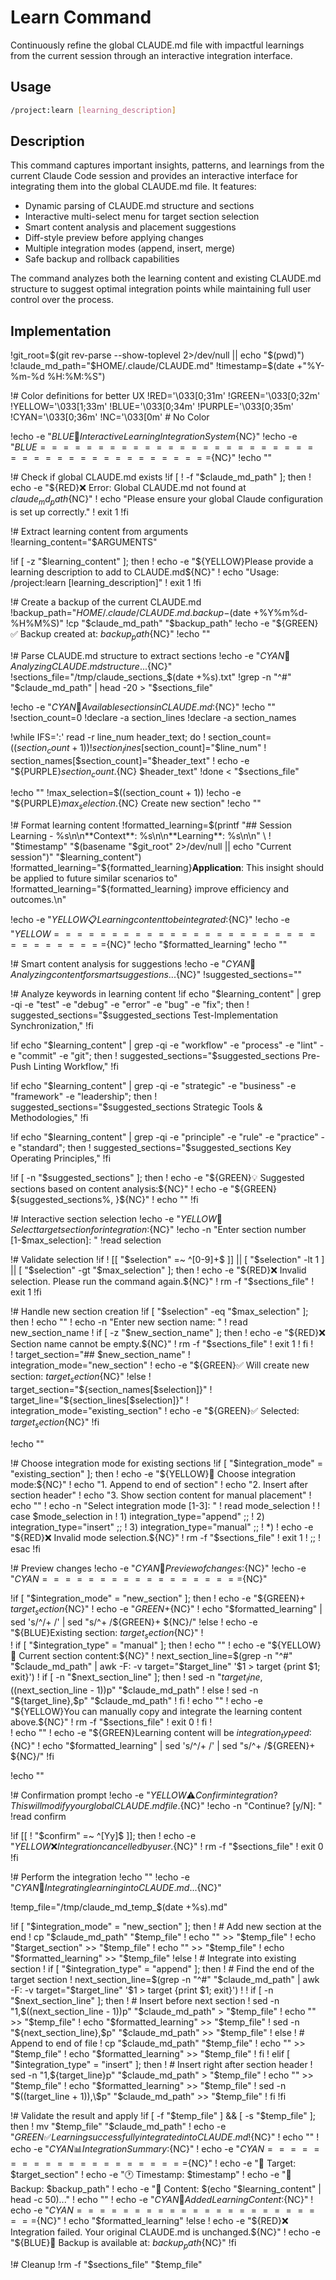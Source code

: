 # Learn Command

Continuously refine the global CLAUDE.md file with impactful learnings from the current session through an
interactive integration interface.

## Usage

```bash
/project:learn [learning_description]
```

## Description

This command captures important insights, patterns, and learnings from the current Claude Code session and
provides an interactive interface for integrating them into the global CLAUDE.md file. It features:

- Dynamic parsing of CLAUDE.md structure and sections
- Interactive multi-select menu for target section selection
- Smart content analysis and placement suggestions
- Diff-style preview before applying changes
- Multiple integration modes (append, insert, merge)
- Safe backup and rollback capabilities

The command analyzes both the learning content and existing CLAUDE.md structure to suggest optimal
integration points while maintaining full user control over the process.

## Implementation

!git_root=$(git rev-parse --show-toplevel 2>/dev/null || echo "$(pwd)")
!claude_md_path="$HOME/.claude/CLAUDE.md"
!timestamp=$(date +"%Y-%m-%d %H:%M:%S")

!# Color definitions for better UX
!RED='\033[0;31m'
!GREEN='\033[0;32m'
!YELLOW='\033[1;33m'
!BLUE='\033[0;34m'
!PURPLE='\033[0;35m'
!CYAN='\033[0;36m'
!NC='\033[0m' # No Color

!echo -e "${BLUE}🧠 Interactive Learning Integration System${NC}"
!echo -e "${BLUE}==========================================${NC}"
!echo ""

!# Check if global CLAUDE.md exists
!if [ ! -f "$claude_md_path" ]; then
!  echo -e "${RED}❌ Error: Global CLAUDE.md not found at $claude_md_path${NC}"
!  echo "Please ensure your global Claude configuration is set up correctly."
!  exit 1
!fi

!# Extract learning content from arguments
!learning_content="$ARGUMENTS"

!if [ -z "$learning_content" ]; then
!  echo -e "${YELLOW}Please provide a learning description to add to CLAUDE.md${NC}"
!  echo "Usage: /project:learn [learning_description]"
!  exit 1
!fi

!# Create a backup of the current CLAUDE.md
!backup_path="$HOME/.claude/CLAUDE.md.backup-$(date +%Y%m%d-%H%M%S)"
!cp "$claude_md_path" "$backup_path"
!echo -e "${GREEN}✅ Backup created at: $backup_path${NC}"
!echo ""

!# Parse CLAUDE.md structure to extract sections
!echo -e "${CYAN}📖 Analyzing CLAUDE.md structure...${NC}"
!sections_file="/tmp/claude_sections_$(date +%s).txt"
!grep -n "^#" "$claude_md_path" | head -20 > "$sections_file"

!echo -e "${CYAN}📝 Available sections in CLAUDE.md:${NC}"
!echo ""
!section_count=0
!declare -a section_lines
!declare -a section_names

!while IFS=':' read -r line_num header_text; do
!  section_count=$((section_count + 1))
!  section_lines[$section_count]="$line_num"
!  section_names[$section_count]="$header_text"
!  echo -e "${PURPLE}$section_count.${NC} $header_text"
!done < "$sections_file"

!echo ""
!max_selection=$((section_count + 1))
!echo -e "${PURPLE}$max_selection.${NC} Create new section"
!echo ""

!# Format learning content
!formatted_learning=$(printf "## Session Learning - %s\n\n**Context**: %s\n\n**Learning**: %s\n\n" \
!  "$timestamp" "$(basename "$git_root" 2>/dev/null || echo "Current session")" "$learning_content")
!formatted_learning="${formatted_learning}**Application**: This insight should be applied to future similar scenarios to"
!formatted_learning="${formatted_learning} improve efficiency and outcomes.\n"

!echo -e "${YELLOW}📋 Learning content to be integrated:${NC}"
!echo -e "${YELLOW}================================${NC}"
!echo "$formatted_learning"
!echo ""

!# Smart content analysis for suggestions
!echo -e "${CYAN}🤖 Analyzing content for smart suggestions...${NC}"
!suggested_sections=""

!# Analyze keywords in learning content
!if echo "$learning_content" | grep -qi -e "test" -e "debug" -e "error" -e "bug" -e "fix"; then
!  suggested_sections="$suggested_sections Test-Implementation Synchronization,"
!fi

!if echo "$learning_content" | grep -qi -e "workflow" -e "process" -e "lint" -e "commit" -e "git"; then
!  suggested_sections="$suggested_sections Pre-Push Linting Workflow,"
!fi

!if echo "$learning_content" | grep -qi -e "strategic" -e "business" -e "framework" -e "leadership"; then
!  suggested_sections="$suggested_sections Strategic Tools & Methodologies,"
!fi

!if echo "$learning_content" | grep -qi -e "principle" -e "rule" -e "practice" -e "standard"; then
!  suggested_sections="$suggested_sections Key Operating Principles,"
!fi

!if [ -n "$suggested_sections" ]; then
!  echo -e "${GREEN}💡 Suggested sections based on content analysis:${NC}"
!  echo -e "${GREEN}   ${suggested_sections%, }${NC}"
!  echo ""
!fi

!# Interactive section selection
!echo -e "${YELLOW}🎯 Select target section for integration:${NC}"
!echo -n "Enter section number [1-$max_selection]: "
!read selection

!# Validate selection
!if ! [[ "$selection" =~ ^[0-9]+$ ]] || [ "$selection" -lt 1 ] || [ "$selection" -gt "$max_selection" ]; then
!  echo -e "${RED}❌ Invalid selection. Please run the command again.${NC}"
!  rm -f "$sections_file"
!  exit 1
!fi

!# Handle new section creation
!if [ "$selection" -eq "$max_selection" ]; then
!  echo ""
!  echo -n "Enter new section name: "
!  read new_section_name
!  if [ -z "$new_section_name" ]; then
!    echo -e "${RED}❌ Section name cannot be empty.${NC}"
!    rm -f "$sections_file"
!    exit 1
!  fi
!  
!  target_section="## $new_section_name"
!  integration_mode="new_section"
!  echo -e "${GREEN}✅ Will create new section: $target_section${NC}"
!else
!  target_section="${section_names[$selection]}"
!  target_line="${section_lines[$selection]}"
!  integration_mode="existing_section"
!  echo -e "${GREEN}✅ Selected: $target_section${NC}"
!fi

!echo ""

!# Choose integration mode for existing sections
!if [ "$integration_mode" = "existing_section" ]; then
!  echo -e "${YELLOW}🔧 Choose integration mode:${NC}"
!  echo "1. Append to end of section"
!  echo "2. Insert after section header"
!  echo "3. Show section content for manual placement"
!  echo ""
!  echo -n "Select integration mode [1-3]: "
!  read mode_selection
!
!  case $mode_selection in
!    1) integration_type="append" ;;
!    2) integration_type="insert" ;;
!    3) integration_type="manual" ;;
!    *)
!      echo -e "${RED}❌ Invalid mode selection.${NC}"
!      rm -f "$sections_file"
!      exit 1
!      ;;
!  esac
!fi

!# Preview changes
!echo -e "${CYAN}👀 Preview of changes:${NC}"
!echo -e "${CYAN}==================${NC}"

!if [ "$integration_mode" = "new_section" ]; then
!  echo -e "${GREEN}+ $target_section${NC}"
!  echo -e "${GREEN}+${NC}"
!  echo "$formatted_learning" | sed 's/^/+ /' | sed "s/^+ /${GREEN}+ ${NC}/"
!else
!  echo -e "${BLUE}Existing section: $target_section${NC}"
!  
!  if [ "$integration_type" = "manual" ]; then
!    echo ""
!    echo -e "${YELLOW}📖 Current section content:${NC}"
!    next_section_line=$(grep -n "^#" "$claude_md_path" | awk -F: -v target="$target_line" '$1 > target {print $1; exit}')
!    if [ -n "$next_section_line" ]; then
!      sed -n "${target_line},$((next_section_line - 1))p" "$claude_md_path"
!    else
!      sed -n "${target_line},\$p" "$claude_md_path"
!    fi
!    echo ""
!    echo -e "${YELLOW}You can manually copy and integrate the learning content above.${NC}"
!    rm -f "$sections_file"
!    exit 0
!  fi
!  
!  echo ""
!  echo -e "${GREEN}Learning content will be ${integration_type}ed:${NC}"
!  echo "$formatted_learning" | sed 's/^/+ /' | sed "s/^+ /${GREEN}+ ${NC}/"
!fi

!echo ""

!# Confirmation prompt
!echo -e "${YELLOW}⚠️  Confirm integration? This will modify your global CLAUDE.md file.${NC}"
!echo -n "Continue? [y/N]: "
!read confirm

!if [[ ! "$confirm" =~ ^[Yy]$ ]]; then
!  echo -e "${YELLOW}❌ Integration cancelled by user.${NC}"
!  rm -f "$sections_file"
!  exit 0
!fi

!# Perform the integration
!echo ""
!echo -e "${CYAN}🔄 Integrating learning into CLAUDE.md...${NC}"

!temp_file="/tmp/claude_md_temp_$(date +%s).md"

!if [ "$integration_mode" = "new_section" ]; then
!  # Add new section at the end
!  cp "$claude_md_path" "$temp_file"
!  echo "" >> "$temp_file"
!  echo "$target_section" >> "$temp_file"
!  echo "" >> "$temp_file"
!  echo "$formatted_learning" >> "$temp_file"
!else
!  # Integrate into existing section
!  if [ "$integration_type" = "append" ]; then
!    # Find the end of the target section
!    next_section_line=$(grep -n "^#" "$claude_md_path" | awk -F: -v target="$target_line" '$1 > target {print $1; exit}')
!
!    if [ -n "$next_section_line" ]; then
!      # Insert before next section
!      sed -n "1,$((next_section_line - 1))p" "$claude_md_path" > "$temp_file"
!      echo "" >> "$temp_file"
!      echo "$formatted_learning" >> "$temp_file"
!      sed -n "${next_section_line},\$p" "$claude_md_path" >> "$temp_file"
!    else
!      # Append to end of file
!      cp "$claude_md_path" "$temp_file"
!      echo "" >> "$temp_file"
!      echo "$formatted_learning" >> "$temp_file"
!    fi
!  elif [ "$integration_type" = "insert" ]; then
!    # Insert right after section header
!    sed -n "1,${target_line}p" "$claude_md_path" > "$temp_file"
!    echo "" >> "$temp_file"
!    echo "$formatted_learning" >> "$temp_file"
!    sed -n "$((target_line + 1)),\$p" "$claude_md_path" >> "$temp_file"
!  fi
!fi

!# Validate the result and apply
!if [ -f "$temp_file" ] && [ -s "$temp_file" ]; then
!  mv "$temp_file" "$claude_md_path"
!  echo -e "${GREEN}✅ Learning successfully integrated into CLAUDE.md!${NC}"
!  echo ""
!  echo -e "${CYAN}📊 Integration Summary:${NC}"
!  echo -e "${CYAN}=====================${NC}"
!  echo -e "📁 Target: $target_section"
!  echo -e "🕐 Timestamp: $timestamp"
!  echo -e "💾 Backup: $backup_path"
!  echo -e "📝 Content: $(echo "$learning_content" | head -c 50)..."
!  echo ""
!  echo -e "${CYAN}📄 Added Learning Content:${NC}"
!  echo -e "${CYAN}========================${NC}"
!  echo "$formatted_learning"
!else
!  echo -e "${RED}❌ Integration failed. Your original CLAUDE.md is unchanged.${NC}"
!  echo -e "${BLUE}🔄 Backup is available at: $backup_path${NC}"
!fi

!# Cleanup
!rm -f "$sections_file" "$temp_file"
